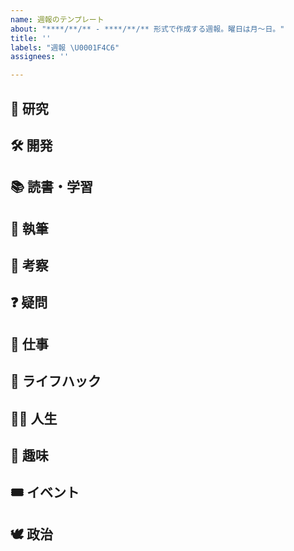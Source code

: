 ```yaml
---
name: 週報のテンプレート
about: "****/**/** - ****/**/** 形式で作成する週報。曜日は月～日。"
title: ''
labels: "週報 \U0001F4C6"
assignees: ''

---
```


## 🔬 研究

## 🛠 開発

## 📚 読書・学習

## 📝 執筆

## 💭 考察

## ❓ 疑問

## 💼 仕事

## 🏡 ライフハック

## 🧙‍♂️ 人生

## 💞 趣味

## 🎟 イベント

## 🕊 政治
